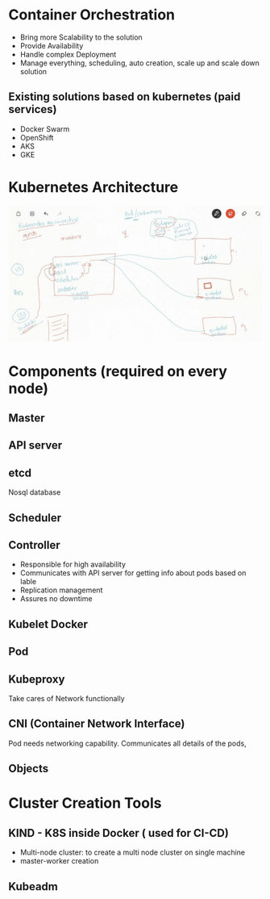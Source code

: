 # Container Orchestration

- Bring more Scalability to the solution
- Provide Availability
- Handle complex Deployment
- Manage everything, scheduling, auto creation, scale up and scale down solution

## Existing solutions based on kubernetes (paid services)

- Docker Swarm
- OpenShift
- AKS
- GKE

# Kubernetes Architecture

<img src="https://github.com/ManjiriBirajdar/Docker-AWS-Kubernetes/blob/main/kubernetes%20architecture.JPG"/>

# Components (required on every node)

## Master

## API server

## etcd 
Nosql database

##  Scheduler

## Controller

- Responsible for high availability
- Communicates with API server for getting info about pods based on lable
- Replication management
- Assures no downtime

## Kubelet Docker

## Pod

## Kubeproxy

Take cares of Network functionally

## CNI (Container Network Interface)

Pod needs networking capability. 
Communicates all details of the pods, 

## Objects

# Cluster Creation Tools

## KIND - K8S inside Docker ( used for CI-CD)

- Multi-node cluster: to create a multi node cluster on single machine
- master-worker creation

## Kubeadm

